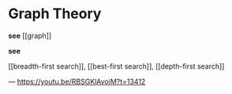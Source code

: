 # Graph Theory

**see** [[graph]]

**see**

[[breadth-first search]], [[best-first search]], [[depth-first search]]

&mdash; <https://youtu.be/RBSGKlAvoiM?t=13412>
